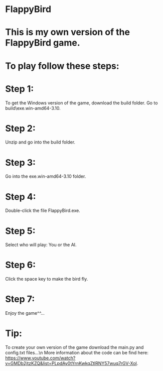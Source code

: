 # FlappyBird
# This is my own version of the FlappyBird game.
# To play follow these steps:
# Step 1: 
To get the Windows version of the game, download the build folder. Go to build\exe.win-amd64-3.10.
# Step 2: 
Unzip and go into the build folder.
# Step 3: 
Go into the exe.win-amd64-3.10 folder.
# Step 4: 
Double-click the file FlappyBird.exe.
# Step 5: 
Select who will play: You or the AI.
# Step 6: 
Click the space key to make the bird fly.
# Step 7: 
Enjoy the game^^...

# Tip: 
To create your own version of the game download the main.py and config.txt files...\n
More information about the code can be find here: https://www.youtube.com/watch?v=GMDb2jtzKZQ&list=PLpdAy0tYrnKwkqZtlRNY57wuq7rGV-Xol.
